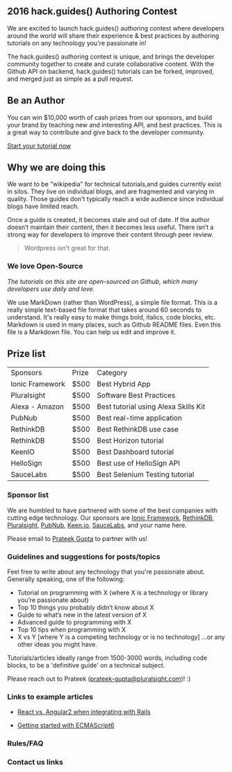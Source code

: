 ## 2016 hack.guides() Authoring Contest

We are excited to launch hack.guides() authoring contest where developers around the world will share their experience & best practices by authoring tutorials on any technology you're passionate in!

The hack.guides() authoring contest is unique, and brings the developer community together to create and curate collaborative content. With the Github API on backend, hack.guides() tutorials can be forked, improved, and merged just as simple as a pull request.

## Be an Author

You can win $10,000 worth of cash prizes from our sponsors, and build your brand by teaching new and interesting API, and best practices. This is a great way to contribute and give back to the developer community.

[Start your tutorial now](http://tutorials.pluralsight.com/write/)

## Why we are doing this

We want to be "wikipedia" for technical tutorials,and guides currently exist in silos. They live on individual blogs, and are fragmented and varying in quality. Those guides don't typically reach a wide audience since individual blogs have limited reach.

Once a guide is created, it becomes stale and out of date. If the author doesn’t maintain their content, then it becomes less useful. There isn’t a strong way for developers to improve their content through peer review. 

>Wordpress isn't great for that.

### We love Open-Source

*The tutorials on this site are open-sourced on Github, which many developers use daily and love.*

We use MarkDown (rather than WordPress), a simple file format. This is a really simple text-based file format that takes around 60 seconds to understand. It's really easy to make things bold, italics, code blocks, etc. Markdown is used in many places, such as Github README files. Even this file is a Markdown file. You can help us edit and improve it.

## Prize list

<table style="width:100%">
  <tr>
    <td>Sponsors</td>
    <td>Prize</td>
    <td>Category</td>
  </tr>
  <tr>
    <td>Ionic Framework</td>
    <td>$500</td>
    <td>Best Hybrid App</td>
  </tr>
<tr>
    <td>Pluralsight</td>
    <td>$500</td>
    <td>Software Best Practices</td>
  </tr>
<tr>
    <td>Alexa - Amazon</td>
    <td>$500</td>
    <td>Best tutorial using Alexa Skills Kit</td>
  </tr>
<tr>
    <td>PubNub</td>
    <td>$500</td>
    <td>Best real-time application</td>
  </tr>
<tr>
    <td>RethinkDB</td>
    <td>$500</td>
    <td>Best RethinkDB use case</td>
  </tr>
<tr>
    <td>RethinkDB</td>
    <td>$500</td>
    <td>Best Horizon tutorial</td>
  </tr>
<tr>
    <td>KeenIO</td>
    <td>$500</td>
    <td>Best Dashboard tutorial</td>
  </tr>
<tr>
    <td>HelloSign</td>
    <td>$500</td>
    <td>Best use of HelloSign API</td>
  </tr>
<tr>
    <td>SauceLabs</td>
    <td>$500</td>
    <td>Best Selenium Testing tutorial</td>
  </tr>


</table>

</body>
</html>


### Sponsor list

We are humbled to have partnered with some of the best companies with cutting edge technology. Our sponsors are [Ionic Framework](http://ionicframework.com/), [RethinkDB](http://rethinkdb.com/), [Pluralsight](http://pluralsight.com/), [PubNub](http://pubnub.com/), [Keen.io](http://keen.io), [SauceLabs](http://saucelabs.com/), and your name here.

Please email to [Prateek Gupta](Prateek-Gupta@Pluralsight.com) to partner with us!

### Guidelines and suggestions for posts/topics

Feel free to write about any technology that you're passionate about. Generally speaking, one of the following:

- Tutorial on programming with X (where X is a technology or library you’re passionate about)
- Top 10 things you probably didn’t know about X
- Guide to what’s new in the latest version of X
- Advanced guide to programming with X
- Top 10 tips when programming with X
- X vs Y [where Y is a competing technology or is no technology]
...or any other ideas you might have. 

Tutorials/articles ideally range from 1500-3000 words, including code blocks, to be a 'definitive guide' on a technical subject.

Please reach out to Prateek (prateek-gupta@pluralsight.com)! :)

### Links to example articles

- [React vs. Angular2 when integrating with Rails](http://tutorials.pluralsight.com/ruby-ruby-on-rails/react-vs-angular-2-integration-with-rails)

- [Getting started with ECMAScript6](http://tutorials.pluralsight.com/front-end-javascript/getting-started-with-ecmascript6)

### Rules/FAQ



### Contact us links
